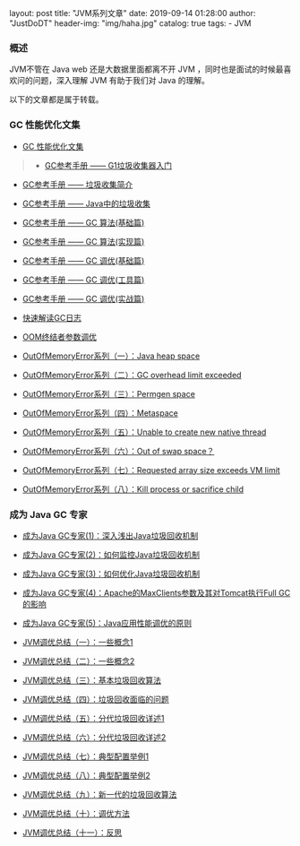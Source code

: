 layout:     post
title:      "JVM系列文章"
date:       2019-09-14 01:28:00
author:     "JustDoDT"
header-img: "img/haha.jpg"
catalog: true
tags:
    - JVM

### 概述
JVM不管在 Java web 还是大数据里面都离不开 JVM ，同时也是面试的时候最喜欢问的问题，深入理解 JVM 有助于我们对 Java 的理解。

以下的文章都是属于转载。

### GC 性能优化文集

- [GC 性能优化文集](http://cmsblogs.com/?p=3819)

> - [GC参考手册 —— G1垃圾收集器入门](http://cmsblogs.com/?p=3769)

  - [GC参考手册 —— 垃圾收集简介](http://cmsblogs.com/?p=3776)
  
  - [GC参考手册 —— Java中的垃圾收集](http://cmsblogs.com/?p=3778)
  
  - [GC参考手册 —— GC 算法(基础篇)](http://cmsblogs.com/?p=3780)
  
  - [GC参考手册 —— GC 算法(实现篇)](http://cmsblogs.com/?p=3782)
  
  - [GC参考手册 —— GC 调优(基础篇)](http://cmsblogs.com/?p=3784)
  
  - [GC参考手册 —— GC 调优(工具篇)](http://cmsblogs.com/?p=3817)
  
  - [GC参考手册 —— GC 调优(实战篇)](http://cmsblogs.com/?p=3786)
  
  - [快速解读GC日志](http://cmsblogs.com/?p=3788)
  
  - [OOM终结者参数调优](http://cmsblogs.com/?p=3790)
  
  - [OutOfMemoryError系列（一）：Java heap space](http://cmsblogs.com/?p=3792)
  
  - [OutOfMemoryError系列（二）：GC overhead limit exceeded](http://cmsblogs.com/?p=3794)

  - [OutOfMemoryError系列（三）：Permgen space](http://cmsblogs.com/?p=3796)
  
  - [OutOfMemoryError系列（四）：Metaspace](http://cmsblogs.com/?p=3798)
  
  - [OutOfMemoryError系列（五）：Unable to create new native thread](http://cmsblogs.com/?p=3800)
  
  - [OutOfMemoryError系列（六）：Out of swap space？](http://cmsblogs.com/?p=3802)
  
  - [OutOfMemoryError系列（七）：Requested array size exceeds VM limit](http://cmsblogs.com/?p=3804)
  
  - [OutOfMemoryError系列（八）：Kill process or sacrifice child](http://cmsblogs.com/?p=3806&FbmNv=5d7d290c88e26fce)
  
  
  ### 成为 Java GC 专家
  
  - [成为Java GC专家(1)：深入浅出Java垃圾回收机制](http://cmsblogs.com/?p=5140&FbmNv=5d7d298ae1ca2209)
  
  - [成为Java GC专家(2)：如何监控Java垃圾回收机制](http://cmsblogs.com/?p=5142)
  
  - [成为Java GC专家(3)：如何优化Java垃圾回收机制](http://cmsblogs.com/?p=5144)
  
  - [成为Java GC专家(4)：Apache的MaxClients参数及其对Tomcat执行Full GC的影响](http://cmsblogs.com/?p=5146)
  
  - [成为Java GC专家(5)：Java应用性能调优的原则](http://cmsblogs.com/?p=5148)
  
  - [JVM调优总结（一）：一些概念1](http://cmsblogs.com/?p=5172&FbmNv=5d7d2b034281272d)
  
  - [JVM调优总结（二）：一些概念2](http://cmsblogs.com/?p=5174)
  
  - [JVM调优总结（三）：基本垃圾回收算法](http://cmsblogs.com/?p=5176&FbmNv=5d7d2b58817d9d50)
  
  - [JVM调优总结（四）：垃圾回收面临的问题](http://cmsblogs.com/?p=5178)
  
  - [JVM调优总结（五）：分代垃圾回收详述1](http://cmsblogs.com/?p=5180)
  
  - [JVM调优总结（六）：分代垃圾回收详述2](http://cmsblogs.com/?p=5182)
  
  - [JVM调优总结（七）：典型配置举例1](http://cmsblogs.com/?p=5184)
  
  - [JVM调优总结（八）：典型配置举例2](http://cmsblogs.com/?p=5186)
  
  - [JVM调优总结（九）：新一代的垃圾回收算法](http://cmsblogs.com/?p=5188)
  
  - [JVM调优总结（十）：调优方法](http://cmsblogs.com/?p=5190)
  
  - [JVM调优总结（十一）：反思](http://cmsblogs.com/?p=5192)
  
  
  
  
  
  
  
  
  
  
  
  
  
  
  
  
  
  
  
  
  
  
  
  
  
  
  
  
  
  
  





